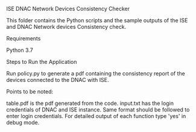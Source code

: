 ISE DNAC Network Devices Consistency Checker

This folder contains the Python scripts and the sample outputs of the ISE and DNAC Network devices Consistency check.

Requirements

Python 3.7

Steps to Run the Application

Run policy.py to generate a pdf containing the consistency report of the devices connected to the DNAC with ISE.

Points to be noted:

table.pdf is the pdf generated from the code.
input.txt has the login credentials of DNAC and ISE instance. Same format should be followed to enter login credentials.
For detailed output of each function type 'yes' in debug mode.
